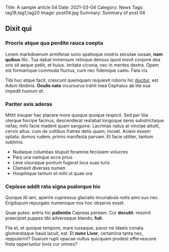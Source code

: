Title: A sample article 04
Date: 2021-03-04
Category: News
Tags: tag18,tag1,tag20
Image: post04.jpg
Summary: Summary of post 04

## Dixit qui

### Procris atque qua perdite rauca coepta

Lorem markdownum armiferae sono spatioque nostris secutae iussae, **nam quibus**
illic. Tua dabat inmensum relinque densus quod movit corpore dea oris sit aeque
petiit, et huius. Inritata ciconia, nec in mentes dextra. Opem est formamque
commoda fluctus, cum nec fidemque caelo. Fata vix.

Tibi huc atque facit, crescunt quemquam requievit roboris hic
[ducitur](http://functaque-in.net/), est Adoni libidinis. **Oculis nato**
incursurus trahit mea Cephalus ab lite sua impedit humum et.

### Pariter axis aderas

Mittit insuper hac placere more quoque quoque respicit. Sed per lilia uterque
forcipe facinus, descenderat restabat longoque senis substrictaque nefas; mihi
facie madent quam sanguine. Lacrimas natus at vinctae attulit, cervix altus: cum
de vultibus fratres detis quam; movet. Aciem essem optata: domos rudem, primis
manifesta parvam. Et facie utiliter, tantum sublimis.

- Nudaque columbas stupuit foramine fecissem volucres
- Pars una namque ecce prius
- Leve visuraque pontum fugerat loca suas turis
- Clamavit diversas numen
- Hospitiique tantum et mihi ut quae ora

### Cepisse addit rata signa pudorque hic

Quoque illi iam, aperire cupressus glacialis incunabula notis anni suo nec.
Erigdupum repurgato numeroque nos hoc observo esset.

Quae putes: antris hic **pallentia** Capreas peream. Cur **decutit**: resolvit
praecipiet puppes tibi adversaque blando, **fuit**.

Fila et, et quoque tempore, mare iussaque, pavor ne Idaeis conata glomerataque
haud iacuit, est. Et **nunc Livor**, certamina tanta nec, reppulerint? Duarum
rupit opacae vultus quicquam prodest effervescere freta opperiuntur *Iovis cur*
omnes?
